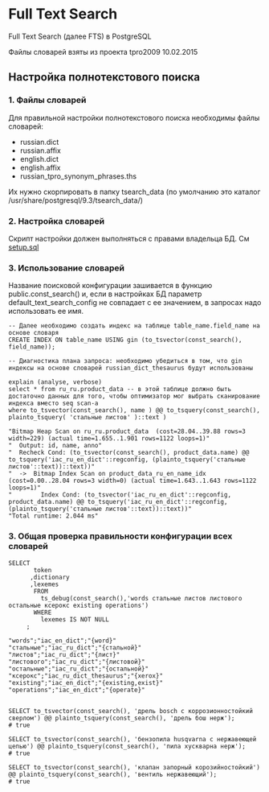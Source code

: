 # Full Text Search

Full Text Search (далее FTS) в PostgreSQL

Файлы словарей взяты из проекта tpro2009 10.02.2015

## Настройка полнотекстового поиска

### 1. Файлы словарей

Для правильной настройки полнотекстового поиска необходимы файлы словарей:
 - russian.dict
 - russian.affix
 - english.dict
 - english.affix
 - russian_tpro_synonym_phrases.ths
 
Их нужно скорпировать в папку tsearch_data
(по умолчанию это каталог /usr/share/postgresql/9.3/tsearch_data/)

### 2. Настройка словарей

Скрипт настройки должен выполняться с правами владельца БД.
См [setup.sql](setup.sql)

### 3. Использование словарей

Название поисковой конфигурации зашивается в функцию public.const_search() и, если в настройках БД параметр default_text_search_config не совпадает с ее значением, в запросах надо использовать ее имя.


```
-- Далее необходимо создать индекс на таблице table_name.field_name на основе словаря
CREATE INDEX ON table_name USING gin (to_tsvector(const_search(), field_name));

-- Диагностика плана запроса: необходимо убедиться в том, что gin индексы на основе словарей russian_dict_thesaurus будут использованы

explain (analyse, verbose)
select * from ru_ru.product_data -- в этой таблице должно быть достаточно данных для того, чтобы оптимизатор мог выбрать сканирование индекса вместо seq scan-а
where to_tsvector(const_search(), name ) @@ to_tsquery(const_search(), plainto_tsquery( 'стальные листов' )::text )

"Bitmap Heap Scan on ru_ru.product_data  (cost=28.04..39.88 rows=3 width=229) (actual time=1.655..1.901 rows=1122 loops=1)"
"  Output: id, name, anno"
"  Recheck Cond: (to_tsvector(const_search(), product_data.name) @@ to_tsquery('iac_ru_en_dict'::regconfig, (plainto_tsquery('стальные листов'::text))::text))"
"  ->  Bitmap Index Scan on product_data_ru_en_name_idx  (cost=0.00..28.04 rows=3 width=0) (actual time=1.643..1.643 rows=1122 loops=1)"
"        Index Cond: (to_tsvector('iac_ru_en_dict'::regconfig, product_data.name) @@ to_tsquery('iac_ru_en_dict'::regconfig, (plainto_tsquery('стальные листов'::text))::text))"
"Total runtime: 2.044 ms"
```

### 3. Общая проверка правильности конфигурации всех словарей
```
SELECT 
       token
      ,dictionary
      ,lexemes
       FROM 
         ts_debug(const_search(),'words стальные листов листового остальные ксерокс existing operations')
       WHERE 
         lexemes IS NOT NULL
     ;

"words";"iac_en_dict";"{word}"
"стальные";"iac_ru_dict";"{стальной}"
"листов";"iac_ru_dict";"{лист}"
"листового";"iac_ru_dict";"{листовой}"
"остальные";"iac_ru_dict";"{остальной}"
"ксерокс";"iac_ru_dict_thesaurus";"{xerox}"
"existing";"iac_en_dict";"{existing,exist}"
"operations";"iac_en_dict";"{operate}"


SELECT to_tsvector(const_search(), 'дрель bosch с коррозионностойкий сверлом') @@ plainto_tsquery(const_search(), 'дрель бош нерж');
# true
 
SELECT to_tsvector(const_search(), 'бензопила husqvarna с нержавеющей цепью') @@ plainto_tsquery(const_search(), 'пила хускварна нерж');
# true

SELECT to_tsvector(const_search(), 'клапан запорный корозийностойкий') @@ plainto_tsquery(const_search(), 'вентиль нержавеющий');
# true
```
